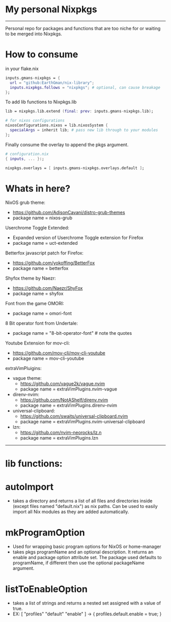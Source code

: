 # My personal Nixpkgs

------------------------------------------------------------------------

Personal repo for packages and functions that are too niche for or waiting to be merged into Nixpkgs.

# How to consume

in your flake.nix

```nix
inputs.gmans-nixpkgs = {
  url = "github:EarthGman/nix-library";
  inputs.nixpkgs.follows = "nixpkgs"; # optional, can cause breakage
};
```

To add lib functions to Nixpkgs.lib

```nix
lib = nixpkgs.lib.extend (final: prev: inputs.gmans-nixpkgs.lib);

# for nixos configurations
nixosConfigurations.nixos = lib.nixosSystem {
  specialArgs = inherit lib; # pass new lib through to your modules
};
```

Finally consume the overlay to append the pkgs argument.

```nix
# configuration.nix
{ inputs, ... }:;

nixpkgs.overlays = [ inputs.gmans-nixpkgs.overlays.default ];
```

# Whats in here?

NixOS grub theme: 
-  https://github.com/AdisonCavani/distro-grub-themes
- package name = nixos-grub


Userchrome Toggle Extended:
- Expanded version of Userchrome Toggle extension for Firefox
- package name = uct-extended


Betterfox javascript patch for Firefox:
- https://github.com/yokoffing/BetterFox
- package name = betterfox


Shyfox theme by Naezr:
- https://github.com/Naezr/ShyFox
- package name = shyfox


Font from the game OMORI:
- package name = omori-font


8 Bit operator font from Undertale: 
- package name = "8-bit-operator-font" # note the quotes


Youtube Extension for mov-cli:
- https://github.com/mov-cli/mov-cli-youtube
- package name = mov-cli-youtube


extraVimPluigins:
- vague theme:
    -  https://github.com/vague2k/vague.nvim
    -  package name = extraVimPlugins.nvim-vague
- direnv-nvim:
	- https://github.com/NotAShelf/direnv.nvim
	- package name = extraVimPlugins.direnv-nvim
- universal-clipboard:
    - https://github.com/swaits/universal-clipboard.nvim
    - package name = extraVimPlugins.nvim-universal-clipboard
- lzn:
    - https://github.com/nvim-neorocks/lz.n
    - package name = extraVimPlugins.lzn

------------------------------------------------------------------------
# lib functions:

# autoImport
- takes a directory and returns a list of all files and directories inside (except files named "default.nix") as nix paths. Can be used to easily import all Nix modules as they are added automatically.

# mkProgramOption
- Used for wrapping basic program options for NixOS or home-manager
- takes pkgs programName and an optional description. It returns an enable and package option attribute set. The package used defaults to programName, if different then use the optional packageName argument.

# listToEnableOption
- takes a list of strings and returns a nested set assigned with a value of true. 
- EX: [ "profiles" "default" "enable" ] -> { profiles.default.enable = true; }